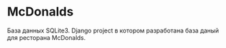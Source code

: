 # McDonalds
База данных SQLite3. Django project в котором разработана база даный для ресторана McDonalds.  
